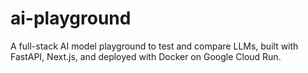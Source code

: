 # ai-playground
A full-stack AI model playground to test and compare LLMs, built with FastAPI, Next.js, and deployed with Docker on Google Cloud Run.
